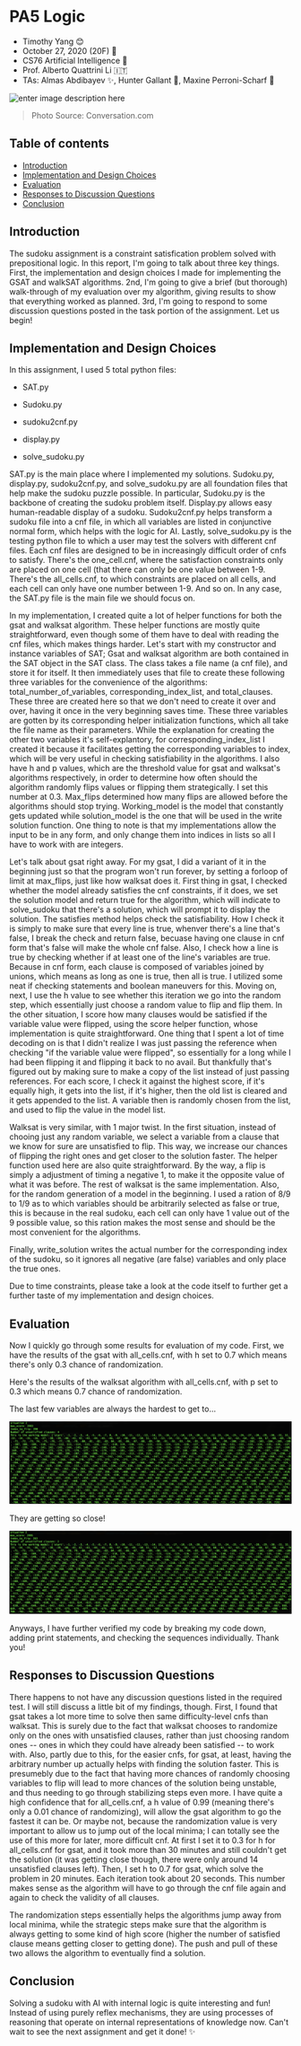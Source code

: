 # PA5 Logic

- Timothy Yang :blush:
- October 27, 2020 (20F) :fallen_leaf:
- CS76 Artificial Intelligence :robot:
- Prof. Alberto Quattrini Li :it:
- TAs: Almas Abdibayev :sparkles:, Hunter Gallant :rocket:, Maxine Perroni-Scharf :unicorn:  

![enter image description here](https://images.theconversation.com/files/7533/original/3g6pkfzg-1328838628.jpg?ixlib=rb-1.1.0&q=45&auto=format&w=754&fit=clip)
> Photo Source: Conversation.com

## Table of contents

* [Introduction](#introduction)
* [Implementation and Design Choices](#implementation-and-design-choices)
* [Evaluation](#evaluation)
* [Responses to Discussion Questions](#responses-to-discussion-questions)
* [Conclusion](#conclusion)

## Introduction

The sudoku assignment is a constraint satisfication problem solved with prepositional logic. In this report, I'm going to talk about three key things. First, the implementation and design choices I made for implementing the GSAT and walkSAT algorithms. 2nd, I'm going to give a brief (but thorough) walk-through of my evaluation over my algorithm, giving results to show that everything worked as planned. 3rd, I'm going to respond to some discussion questions posted in the task portion of the assignment. Let us begin!

## Implementation and Design Choices

In this assignment, I used 5 total python files:
- SAT.py

- Sudoku.py
- sudoku2cnf.py
- display.py
- solve_sudoku.py

SAT.py is the main place where I implemented my solutions. Sudoku.py, display.py, sudoku2cnf.py, and solve_sudoku.py are all foundation files that help make the sudoku puzzle possible. In particular, Sudoku.py is the backbone of creating the sudoku problem itself. Display.py allows easy human-readable display of a sudoku. Sudoku2cnf.py helps transform a sudoku file into a cnf file, in which all variables are listed in conjunctive normal form, which helps with the logic for AI. Lastly, solve_sudoku.py is the testing python file to which a user may test the solvers with different cnf files. Each cnf files are designed to be in increasingly difficult order of cnfs to satisfy. There's the one_cell.cnf, where the satisfaction constraints only are placed on one cell (that there can only be one value between 1-9. There's the all_cells.cnf, to which constraints are placed on all cells, and each cell can only have one number between 1-9. And so on. In any case, the SAT.py file is the main file we should focus on.

In my implementation, I created quite a lot of helper functions for both the gsat and walksat algorithm. These helper functions are mostly quite straightforward, even though some of them have to deal with reading the cnf files, which makes things harder. Let's start with my constructor and instance variables of SAT; Gsat and walksat algorithm are both contained in the SAT object in the SAT class. The class takes a file name (a cnf file), and store it for itself. It then immediately uses that file to create these following three variables for the convenience of the algorithms: total_number_of_variables, corresponding_index_list, and total_clauses. These three are created here so that we don't need to create it over and over, having it once in the very beginning saves time. These three variables are gotten by its corresponding helper initialization functions, which all take the file name as their parameters. While the explanation for creating the other two variables it's self-explantory, for corresponding_index_list I created it because it facilitates getting the corresponding variables to index, which will be very useful in checking satisfiability in the algorithms. I also have h and p values, which are the threshold value for gsat and walksat's algorithms respectively, in order to determine how often should the algorithm randomly flips values or flipping them strategically. I set this number at 0.3. Max_flips determined how many flips are allowed before the algorithms should stop trying. Working_model is the model that constantly gets updated while solution_model is the one that will be used in the write solution function. One thing to note is that my implementations allow the input to be in any form, and only change them into indices in lists so all I have to work with are integers.

Let's talk about gsat right away. For my gsat, I did a variant of it in the beginning just so that the program won't run forever, by setting a forloop of limit at max_flips, just like how walksat does it. First thing in gsat, I checked whether the model already satisfies the cnf constraints, if it does, we set the solution model and return true for the algorithm, which will indicate to solve_sudoku that there's a solution, which will prompt it to display the solution. The satisfies method helps check the satisfiability. How I check it is simply to make sure that every line is true, whenver there's a line that's false, I break the check and return false, becuase having one clause in cnf form that's false will make the whole cnf false. Also, I check how a line is true by checking whether if at least one of the line's variables are true. Because in cnf form, each clause is composed of variables joined by unions, which means as long as one is true, then all is true. I utilized some neat if checking statements and boolean maneuvers for this. Moving on, next, I use the h value to see whether this iteration we go into the random step, which essentially just choose a random value to flip and flip them. In the other situation, I score how many clauses would be satisfied if the variable value were flipped, using the score helper function, whose implementation is quite straightforward. One thing that I spent a lot of time decoding on is that I didn't realize I was just passing the reference when checking "if the variable value were flipped", so essentially for a long while I had been flipping it and flipping it back to no avail. But thankfully that's figured out by making sure to make a copy of the list instead of just passing references. For each score, I check it against the highest score, if it's equally high, it gets into the list, if it's higher, then the old list is cleared and it gets appended to the list. A variable then is randomly chosen from the list, and used to flip the value in the model list.

Walksat is very similar, with 1 major twist. In the first situation, instead of chooing just any random variable, we select a variable from a clause that we know for sure are unsatisfied to flip. This way, we increase our chances of flipping the right ones and get closer to the solution faster. The helper function used here are also quite straightforward. By the way, a flip is simply a adjustment of timing a negative 1, to make it the opposite value of what it was before. The rest of walksat is the same implementation. Also, for the random generation of a model in the beginning. I used a ration of 8/9 to 1/9 as to which variables should be arbitrarily selected as false or true, this is because in the real sudoku, each cell can only have 1 value out of the 9 possible value, so this ration makes the most sense and should be the most convenient for the algorithms.

Finally, write_solution writes the actual number for the corresponding index of the sudoku, so it ignores all negative (are false) variables and only place the true ones.

Due to time constraints, please take a look at the code itself to further get a further taste of my implementation and design choices.

## Evaluation

Now I quickly go through some results for evaluation of my code. First, we have the results of the gsat with all_cells.cnf, with h set to 0.7 which means there's only 0.3 chance of randomization.


Here's the results of the walksat algorithm with all_cells.cnf, with p set to 0.3 which means 0.7 chance of randomization.

The last few variables are always the hardest to get to...

<p align="center">
  <img src="https://github.com/timothyyang21/Tim_AI_class/blob/master/AI%20Assignment%205/getting_so_close.png">
</p>

They are getting so close!

<p align="center">
  <img src="https://github.com/timothyyang21/Tim_AI_class/blob/master/AI%20Assignment%205/soooo_close.png">
</p>

Anyways, I have further verified my code by breaking my code down, adding print statements, and checking the sequences individually. Thank you!

## Responses to Discussion Questions

There happens to not have any discussion questions listed in the required test. I will still discuss a little bit of my findings, though. First, I found that gsat takes a lot more time to solve then same difficulty-level cnfs than walksat. This is surely due to the fact that walksat chooses to randomize only on the ones with unsatisfied clauses, rather than just choosing random ones -- ones in which they could have already been satisfied -- to work with. Also, partly due to this, for the easier cnfs, for gsat, at least, having the arbitrary number up actually helps with finding the solution faster. This is presumebly due to the fact that having more chances of randomly choosing variables to flip will lead to more chances of the solution being unstable, and thus needing to go through stabilizing steps even more. I have quite a high confidence that for all_cells.cnf, a h value of 0.99 (meaning there's only a 0.01 chance of randomizing), will allow the gsat algorithm to go the fastest it can be. Or maybe not, because the randomization value is very important to allow us to jump out of the local minima; I can totally see the use of this more for later, more difficult cnf. At first I set it to 0.3 for h for all_cells.cnf for gsat, and it took more than 30 minutes and still couldn't get the solution (it was getting close though, there were only around 14 unsatisfied clauses left). Then, I set h to 0.7 for gsat, which solve the problem in 20 minutes. Each iteration took about 20 seconds. This number makes sense as the algorithm will have to go through the cnf file again and again to check the validity of all clauses.

The randomization steps essentially helps the algorithms jump away from local minima, while the strategic steps make sure that the algorithm is always getting to some kind of high score (higher the number of satisfied clause means getting closer to getting done). The push and pull of these two allows the algorithm to eventually find a solution.

## Conclusion

Solving a sudoku with AI with internal logic is quite interesting and fun! Instead of using purely reflex mechanisms, they are using processes of reasoning that operate on internal representations of knowledge now. Can't wait to see the next assignment and get it done! :sparkles:
